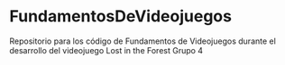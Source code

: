 # FundamentosDeVideojuegos
Repositorio para los código de Fundamentos de Videojuegos durante el desarrollo del videojuego Lost in the Forest
Grupo 4
